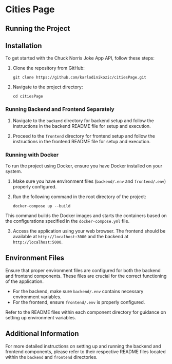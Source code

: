 # Cities Page

## Running the Project



## Installation

To get started with the Chuck Norris Joke App API, follow these steps:

1. Clone the repository from GitHub:

   ```shell
   git clone https://github.com/karlodinikozic/citiesPage.git
   ```

2. Navigate to the project directory:

   ```shell
   cd citiesPage
   ```

### Running Backend and Frontend Separately

1. Navigate to the `backend` directory for backend setup and follow the instructions in the backend README file for setup and execution.

2. Proceed to the `frontend` directory for frontend setup and follow the instructions in the frontend README file for setup and execution.

### Running with Docker

To run the project using Docker, ensure you have Docker installed on your system.

1. Make sure you have environment files (`backend/.env` and `frontend/.env`) properly configured.

2. Run the following command in the root directory of the project:

      ```shell
     docker-compose up --build
      ```



This command builds the Docker images and starts the containers based on the configurations specified in the `docker-compose.yml` file.

3. Access the application using your web browser. The frontend should be available at `http://localhost:3000` and the backend at `http://localhost:5000`.

## Environment Files

Ensure that proper environment files are configured for both the backend and frontend components. These files are crucial for the correct functioning of the application.

- For the backend, make sure `backend/.env` contains necessary environment variables.
- For the frontend, ensure `frontend/.env` is properly configured.

Refer to the README files within each component directory for guidance on setting up environment variables.

## Additional Information

For more detailed instructions on setting up and running the backend and frontend components, please refer to their respective README files located within the `backend` and `frontend` directories.
